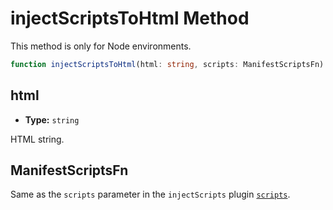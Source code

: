 # injectScriptsToHtml Method

This method is only for Node environments.

```ts
function injectScriptsToHtml(html: string, scripts: ManifestScriptsFn): string
```

## html

- **Type:** `string`

HTML string.

## ManifestScriptsFn

Same as the `scripts` parameter in the `injectScripts` plugin [`scripts`](./inject-scripts#scripts).
